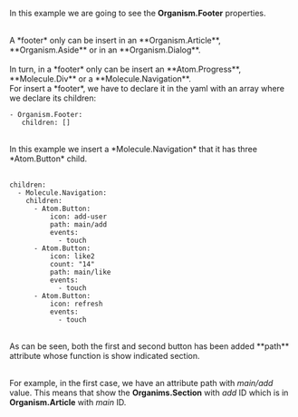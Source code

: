 In this example we are going to see the **Organism.Footer** properties.

<br>
A *footer* only can be insert in an **Organism.Article**, **Organism.Aside** or in an **Organism.Dialog**.
<br>
<br>
In turn, in a *footer* only can be insert an **Atom.Progress**, **Molecule.Div** or a **Molecule.Navigation**.

<br>
For insert a *footer*, we have to declare it in the yaml with an array where we declare its children:

```
- Organism.Footer:
   children: []

```
<br>
In this example we insert a *Molecule.Navigation* that it has three *Atom.Button* child.
<br>
<br>

```
children:
  - Molecule.Navigation:
    children:
      - Atom.Button:
          icon: add-user
          path: main/add
          events:
            - touch
      - Atom.Button:
          icon: like2
          count: "14"
          path: main/like
          events:
            - touch
      - Atom.Button:
          icon: refresh
          events:
            - touch
```

<br>
As can be seen, both the first and second button has been added **path** attribute whose function is show indicated section.
<br>
<br>

For example, in the first case, we have an attribute path with *main/add* value. This means that show the **Organims.Section** with *add* ID which is in **Organism.Article** with *main* ID.
